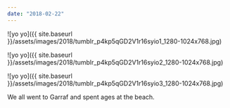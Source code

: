 ```yaml
---
date: "2018-02-22"
---
```


![yo yo]({{ site.baseurl }}/assets/images/2018/tumblr_p4kp5qGD2V1r16syio1_1280-1024x768.jpg)

![yo yo]({{ site.baseurl }}/assets/images/2018/tumblr_p4kp5qGD2V1r16syio2_1280-1024x768.jpg)

![yo yo]({{ site.baseurl }}/assets/images/2018/tumblr_p4kp5qGD2V1r16syio3_1280-1024x768.jpg)

We all went to Garraf and spent ages at the beach.
